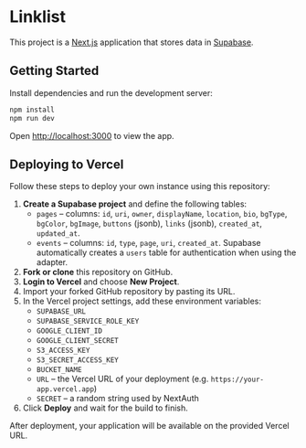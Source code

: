 # Linklist

This project is a [Next.js](https://nextjs.org/) application that stores data in [Supabase](https://supabase.com/).

## Getting Started

Install dependencies and run the development server:

```bash
npm install
npm run dev
```

Open [http://localhost:3000](http://localhost:3000) to view the app.

## Deploying to Vercel

Follow these steps to deploy your own instance using this repository:

1. **Create a Supabase project** and define the following tables:
   - `pages` – columns: `id`, `uri`, `owner`, `displayName`, `location`, `bio`, `bgType`, `bgColor`, `bgImage`, `buttons` (jsonb), `links` (jsonb), `created_at`, `updated_at`.
   - `events` – columns: `id`, `type`, `page`, `uri`, `created_at`.
   Supabase automatically creates a `users` table for authentication when using the adapter.
2. **Fork or clone** this repository on GitHub.
3. **Login to Vercel** and choose **New Project**.
4. Import your forked GitHub repository by pasting its URL.
5. In the Vercel project settings, add these environment variables:
   - `SUPABASE_URL`
   - `SUPABASE_SERVICE_ROLE_KEY`
   - `GOOGLE_CLIENT_ID`
   - `GOOGLE_CLIENT_SECRET`
   - `S3_ACCESS_KEY`
   - `S3_SECRET_ACCESS_KEY`
   - `BUCKET_NAME`
   - `URL` – the Vercel URL of your deployment (e.g. `https://your-app.vercel.app`)
   - `SECRET` – a random string used by NextAuth
6. Click **Deploy** and wait for the build to finish.

After deployment, your application will be available on the provided Vercel URL.
